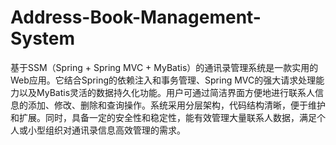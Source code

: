 # Address-Book-Management-System
基于SSM（Spring + Spring MVC + MyBatis）的通讯录管理系统是一款实用的Web应用。它结合Spring的依赖注入和事务管理、Spring MVC的强大请求处理能力以及MyBatis灵活的数据持久化功能。用户可通过简洁界面方便地进行联系人信息的添加、修改、删除和查询操作。系统采用分层架构，代码结构清晰，便于维护和扩展。同时，具备一定的安全性和稳定性，能有效管理大量联系人数据，满足个人或小型组织对通讯录信息高效管理的需求。 
